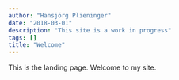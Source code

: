 ```yaml
---
author: "Hansjörg Plieninger"
date: "2018-03-01"
description: "This site is a work in progress"
tags: []
title: "Welcome"
---
```


This is the landing page. Welcome to my site.
